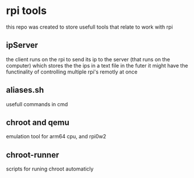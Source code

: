 # rpi tools

this repo was created to store usefull tools that relate to work with rpi

## ipServer
the client runs on the rpi to send its ip to the server (that runs on the computer) which stores the the ips in a text file
in the futer it might have the functinality of controlling multiple rpi's remotly at once 

## aliases.sh
usefull commands in cmd

## chroot and qemu
emulation tool for arm64 cpu, and rpi0w2

## chroot-runner
scripts for runing chroot automaticly